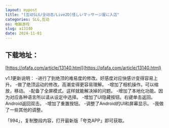 ```yaml
---
layout: mypost
title: "[互动SLG/全动态/Live2D]怪しいマッサージ屋に入店"
categories: SLG,互动
os: 电脑游戏
slug: a13140
date: 2024-11-01
---
```


## 下载地址：

[https://qfafa.com/article/13140.html](https://qfafa.com/article/13140.html)

v1.1更新说明： -进行了到绝顶的难易度的修改。好感度对应快感计变得容易上升。 -做了绝顶运动的修改。高潮变得更容易理解。 -增加了相机操作。可以缩放，移动。 -配备了全屏模式。这样就能解决掉的问题。 -增加了本地化功能。因为对应各种语言所以请从设定中选择。 -增加了UI隐藏按钮。右键单击返回。Android返回双击。 -增加了重置按钮。 -调整了Android的UI和屏幕显示。 -我做了一些其他的调整。

「994」，复制整段内容，打开最新版「夸克APP」即可获取。